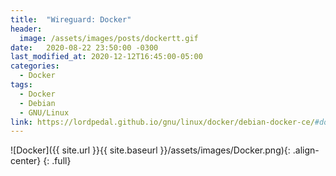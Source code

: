 ```yaml
---
title:  "Wireguard: Docker"
header:
  image: /assets/images/posts/dockertt.gif
date:   2020-08-22 23:50:00 -0300
last_modified_at: 2020-12-12T16:45:00-05:00
categories:
  - Docker
tags:
  - Docker
  - Debian
  - GNU/Linux
link: https://lordpedal.github.io/gnu/linux/docker/debian-docker-ce/#docker-wireguard
---
```


![Docker]({{ site.url }}{{ site.baseurl }}/assets/images/Docker.png){: .align-center}
{: .full}
